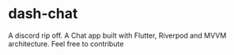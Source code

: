 # dash-chat
A discord rip off. A Chat app built with Flutter, Riverpod and MVVM architecture. Feel free to contribute
